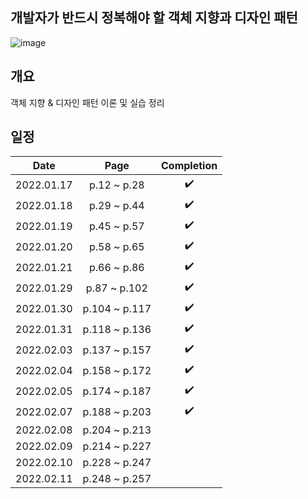 ## 개발자가 반드시 정복해야 할 객체 지향과 디자인 패턴
![image](https://user-images.githubusercontent.com/19742896/149649771-78131839-c6f2-4e8a-af2f-5fd373876302.png)

## 개요
객체 지향 & 디자인 패턴 이론 및 실습 정리

## 일정
|Date|Page|Completion|
|:------:|:---:|:---:|
|2022.01.17|p.12 ~ p.28|✔️|
|2022.01.18|p.29 ~ p.44|✔️|
|2022.01.19|p.45 ~ p.57|✔️|
|2022.01.20|p.58 ~ p.65|✔️|
|2022.01.21|p.66 ~ p.86|✔️|
|2022.01.29|p.87 ~ p.102|✔️|
|2022.01.30|p.104 ~ p.117|✔️|
|2022.01.31|p.118 ~ p.136|✔️|
|2022.02.03|p.137 ~ p.157|✔️|
|2022.02.04|p.158 ~ p.172|✔️|
|2022.02.05|p.174 ~ p.187|✔️|
|2022.02.07|p.188 ~ p.203|✔️|
|2022.02.08|p.204 ~ p.213||
|2022.02.09|p.214 ~ p.227||
|2022.02.10|p.228 ~ p.247||
|2022.02.11|p.248 ~ p.257||
